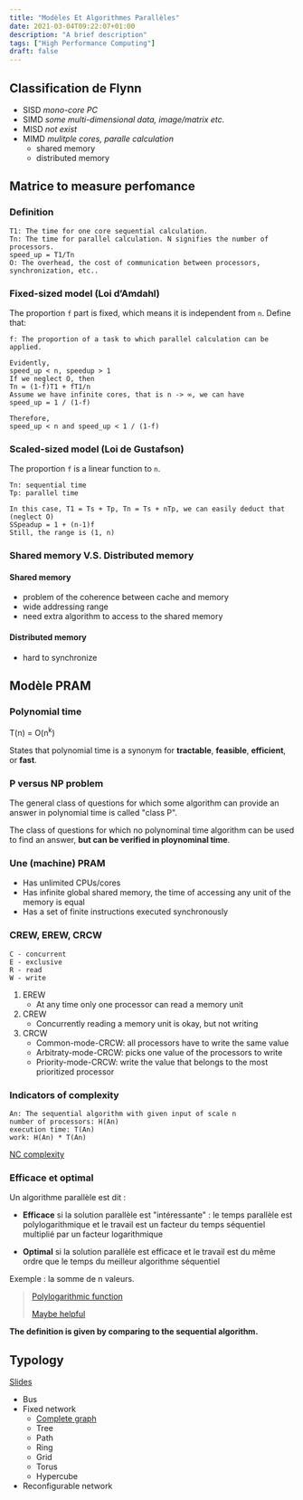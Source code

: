 ```yaml
---
title: "Modèles Et Algorithmes Parallèles"
date: 2021-03-04T09:22:07+01:00
description: "A brief description"
tags: ["High Performance Computing"]
draft: false
---
```

## Classification de Flynn
- SISD *mono-core PC*
- SIMD *some multi-dimensional data, image/matrix etc.*
- MISD *not exist*
- MIMD *mulitple cores, paralle calculation*
    - shared memory
    - distributed memory

## Matrice to measure perfomance

### Definition
```
T1: The time for one core sequential calculation.
Tn: The time for parallel calculation. N signifies the number of processors.
speed_up = T1/Tn
O: The overhead, the cost of communication between processors, synchronization, etc..
```
### Fixed-sized model (Loi d’Amdahl)
The proportion `f` part is fixed, which means it is independent from `n`.
Define that:
```
f: The proportion of a task to which parallel calculation can be applied.
```
```
Evidently,
speed_up < n, speedup > 1
If we neglect O, then
Tn = (1-f)T1 + fT1/n
Assume we have infinite cores, that is n -> ∞, we can have
speed_up = 1 / (1-f)

Therefore,
speed_up < n and speed_up < 1 / (1-f)
```

### Scaled-sized model (Loi de Gustafson)
The proportion `f` is a linear function to `n`.
```
Tn: sequential time
Tp: parallel time
```
```
In this case, T1 = Ts + Tp, Tn = Ts + nTp, we can easily deduct that (neglect O)
SSpeadup = 1 + (n-1)f
Still, the range is (1, n)
```

### Shared memory V.S. Distributed memory
#### Shared memory
- problem of the coherence between cache and memory
- wide addressing range
- need extra algorithm to access to the shared memory

#### Distributed memory
- hard to synchronize

## Modèle PRAM

### Polynomial time
T(n) = O(n<sup>k</sup>)

States that polynomial time is a synonym for **tractable**, **feasible**, **efficient**, or **fast**.

### P versus NP problem
The general class of questions for which some algorithm can provide an answer in polynomial time is called "class P".

The class of questions for which no polynominal time algorithm can be used to find an answer, **but can be verified in ploynominal time**.

### Une (machine) PRAM
- Has unlimited CPUs/cores
- Has infinite global shared memory, the time of accessing any unit of the memory is equal
- Has a set of finite instructions executed synchronously

### CREW, EREW, CRCW
```
C - concurrent
E - exclusive
R - read
W - write
```

1. EREW
   - At any time only one processor can read a memory unit
2. CREW
   - Concurrently reading a memory unit is okay, but not writing
3. CRCW
   - Common-mode-CRCW: all processors have to write the same value
   - Arbitraty-mode-CRCW: picks one value of the processors to write
   - Priority-mode-CRCW: write the value that belongs to the most prioritized processor

### Indicators of complexity
```
An: The sequential algorithm with given input of scale n
number of processors: H(An)
execution time: T(An)
work: H(An) * T(An)
```

[NC complexity](https://en.wikipedia.org/wiki/NC_%28complexity%29)

### Efficace et optimal
Un algorithme parallèle est dit :

   - **Efficace** si la solution parallèle est "intéressante" : le temps parallèle est polylogarithmique et le travail est un facteur du temps séquentiel multiplié par un facteur logarithmique

   - **Optimal** si la solution parallèle est efficace et le travail est du même ordre que le temps du meilleur algorithme séquentiel

Exemple : la somme de n valeurs.
  
> [Polylogarithmic function](https://en.wikipedia.org/wiki/Polylogarithmic_function)
> 
> [Maybe helpful](https://cs.stackexchange.com/questions/65715/how-to-define-an-efficient-optimal-or-suboptimal-parallel-algorithm)

**The definition is given by comparing to the sequential algorithm.**


## Typology

[Slides](https://ecampus.emse.fr/pluginfile.php/9176/mod_resource/content/0/topologies.pdf)

- Bus
- Fixed network
  - [Complete graph](https://en.wikipedia.org/wiki/Complete_graph)
  - Tree
  - Path
  - Ring
  - Grid
  - Torus
  - Hypercube
- Reconfigurable network




